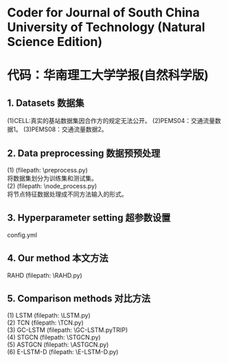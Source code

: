 # Coder for Journal of South China University of Technology (Natural Science Edition)
# 代码：华南理工大学学报(自然科学版)

## 1. Datasets 数据集
(1)CELL:真实的基站数据集因合作方的规定无法公开。
(2)PEMS04：交通流量数据1。
(3)PEMS08：交通流量数据2。

## 2. Data preprocessing 数据预预处理
(1) (filepath: \preprocess.py)  
将数据集划分为训练集和测试集。   
(2) (filepath: \node_process.py)  
将节点特征数据处理成不同方法输入的形式。   

## 3. Hyperparameter setting 超参数设置
config.yml

## 4. Our method 本文方法
RAHD (filepath: \RAHD.py) 

## 5. Comparison methods 对比方法
(1) LSTM (filepath: \LSTM.py)   
(2) TCN (filepath: \TCN.py)  
(3) GC-LSTM (filepath: \GC-LSTM.pyTRIP)   
(4) STGCN (filepath: \STGCN.py)  
(5) ASTGCN (filepath: \ASTGCN.py)  
(6) E-LSTM-D (filepath: \E-LSTM-D.py)  

